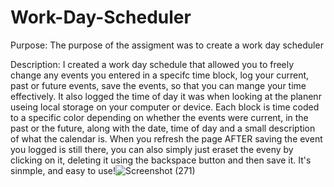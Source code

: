 # Work-Day-Scheduler

Purpose: The purpose of the assigment was to create a work day scheduler 

Description: I created a work day schedule that allowed you to freely change any events you entered in a specifc time block, log your current, past or future events, save the events, so that you can mange your time effectively. It also logged the time of day it was when looking at the planenr useing local storage on your computer or device. Each block is time coded to a specific color depending on whether the events were current, in the past or the future, along with the date, time of day and a small description of what the calendar is. When you refresh the page AFTER saving the event you logged is still there, you can also simply just eraset the eveny by clicking on it, deleting it using the backspace button and then save it. It's sinmple, and easy to use!![Screenshot (271)](https://user-images.githubusercontent.com/107810359/205518161-7a7a9bec-d10b-4b3a-bf1f-61124cee40b0.png)
